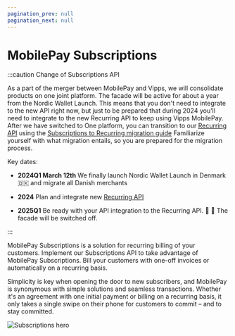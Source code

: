 ```yaml
---
pagination_prev: null
pagination_next: null
---
```


# MobilePay Subscriptions

:::caution Change of Subscriptions API 

As a part of the merger between MobilePay and Vipps, we will consolidate products on one joint platform. The facade will be active for about a year from the Nordic Wallet Launch. This means that you don't need to integrate to the new API right now, but just to be prepared that during 2024 you'll need to integrate to the new Recurring API to keep using Vipps MobilePay. 
After we have switched to One platform, you can transition to our [Recurring API](https://developer.vippsmobilepay.com/docs/APIs/recurring-api/) using the [Subscriptions to Recurring migration guide](https://developer.vippsmobilepay.com/docs/mp-migration-guide/subscriptions/) Familiarize yourself with what migration entails, so you are prepared for the migration process.


Key dates: 

- **2024Q1 March 12th** We finally launch Nordic Wallet Launch in Denmark 🇩🇰 and migrate all Danish merchants

- **2024** Plan and integrate new [Recurring API](https://developer.vippsmobilepay.com/docs/APIs/recurring-api/) 

- **2025Q1** Be ready with your API integration to the Recurring API. 🧡 💙 The facade will be switched off. 

:::


MobilePay Subscriptions is a solution for recurring billing of your customers. Implement our Subscriptions API to take advantage of MobilePay Subscriptions. Bill your customers with one-off  invoices or automatically on a recurring basis.

Simplicity is key when opening the door to new subscribers, and MobilePay is synonymous with simple solutions and seamless transactions. Whether it's an agreement with one initial payment or billing on a recurring basis, it only takes a single swipe on their phone for customers to commit – and to stay committed.

![Subscriptions hero](/img/Hero_Subs.png)

